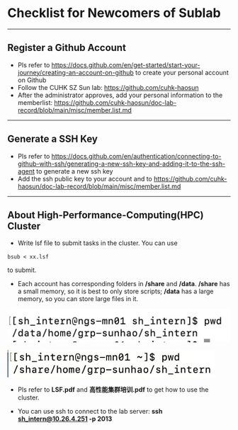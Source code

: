 # Checklist for Newcomers of Sublab

***

## Register a Github Account
- Pls refer to https://docs.github.com/en/get-started/start-your-journey/creating-an-account-on-github to create your personal account on Github
- Follow the CUHK SZ Sun lab: https://github.com/cuhk-haosun
- After the administrator approves, add your personal information to the memberlist: https://github.com/cuhk-haosun/doc-lab-record/blob/main/misc/member.list.md

***

## Generate a SSH Key
- Pls refer to https://docs.github.com/en/authentication/connecting-to-github-with-ssh/generating-a-new-ssh-key-and-adding-it-to-the-ssh-agent to generate a new ssh key
- Add the ssh public key to your account and to https://github.com/cuhk-haosun/doc-lab-record/blob/main/misc/member.list.md

***

## About High-Performance-Computing(HPC) Cluster
- Write lsf file to submit tasks in the cluster. You can use
```
bsub < xx.lsf
```
  to submit.

- Each account has corresponding folders in **/share** and **/data**. **/share** has a small memory, so it is best to only store scripts; **/data** has a large memory, so you can store large files in it.


![data](./pic/data.jpg)


![share](./pic/share.jpg)


- Pls refer to **LSF.pdf** and **高性能集群培训.pdf** to get how to use the cluster.

- You can use ssh to connect to the lab server: **ssh sh_intern@10.26.4.251 -p 2013**